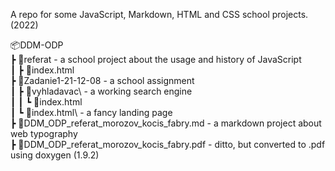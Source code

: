 A repo for some JavaScript, Markdown, HTML and CSS school projects. (2022)

📦DDM-ODP\
 ┣ 📂referat - a school project about the usage and history of JavaScript\
 ┃ ┣ 📜index.html\
 ┣ 📂Zadanie1-21-12-08 - a school assignment\
 ┃ ┣ 📂vyhladavac\ - a working search engine\
 ┃ ┃ ┗ 📜index.html\
 ┃ ┗ 📜index.html\ - a fancy landing page\
 ┣ 📜DDM_ODP_referat_morozov_kocis_fabry.md - a markdown project about web typography\
 ┣ 📜DDM_ODP_referat_morozov_kocis_fabry.pdf - ditto, but converted to .pdf using doxygen (1.9.2)